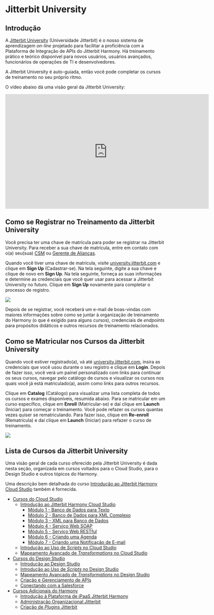 # Jitterbit University

[//]: # (This is a translation of Version 1, published on June 17, 2022.)

## Introdução

A [Jitterbit University](https://university.jitterbit.com/) (Universidade Jitterbit) é o nosso sistema de aprendizagem *on-line* projetado para facilitar a proficiência com a Plataforma de Integração de APIs do Jitterbit Harmony. Há treinamento prático e teórico disponível para novos usuários, usuários avançados, funcionários de operações de TI e desenvolvedores.

A Jitterbit University é auto-guiada, então você pode completar os
cursos de treinamento no seu próprio ritmo.

O vídeo abaixo dá uma visão geral da Jitterbit University:

<iframe src="https://player.vimeo.com/video/366515738" width="640" height="361" frameborder="0" webkitallowfullscreen="" mozallowfullscreen="" allowfullscreen=""> </iframe>


## Como se Registrar no Treinamento da Jitterbit University

Você precisa ter uma chave de matrícula para poder se registrar na Jitterbit University. Para receber a sua chave de matrícula, entre em contato com o(a) seu(sua) <a href="mailto:success@jitterbit.com" class="external-link" rel="nofollow">CSM<a> ou <a href="mailto:alliances@jitterbit.com" class="external-link" rel="nofollow">Gerente de Alianças</a>.

Quando você tiver uma chave de matrícula, visite <a href="https://university.jitterbit.com/" class="external-link" rel="nofollow">university.jitterbit.com</a> e clique em **Sign Up** (Cadastrar-se). Na tela seguinte, digite a sua chave e clique de novo em **Sign Up**. Na tela seguinte, forneça as suas informações e determine as credenciais que você quer usar para acessar a Jitterbit University no futuro. Clique em **Sign Up** novamente para completar o processo de registro.

<span class="confluence-embedded-file-wrapper"><img src="https://success.jitterbit.com/download/attachments/144933846/signup_button.png?version=1&modificationDate=1655487530450&api=v2" class="confluence-embedded-image" data-image-src="https://success.jitterbit.com/download/attachments/144933846/signup_button.png?version=1&modificationDate=1655487530450&api=v2" data-unresolved-comment-count="0" data-linked-resource-id="97814126" data-linked-resource-version="2" data-linked-resource-type="attachment" data-linked-resource-default-alias="signup_button.png" data-base-url="https://success.jitterbit.com" data-linked-resource-content-type="image/png" data-linked-resource-container-id="87524647" data-linked-resource-container-version="42" /></span>

Depois de se registrar, você receberá um e-mail de boas-vindas com maiores informações sobre como se juntar à organização de treinamento do Harmony (o que é exigido para alguns cursos), credenciais de *endpoints* para propósitos didáticos e outros recursos de treinamento relacionados.


## Como se Matricular nos Cursos da Jitterbit University

Quando você estiver registrado(a), vá até <a href="https://university.jitterbit.com/" class="external-link" rel="nofollow">university.jitterbit.com</a>, insira as credenciais que você usou durante o seu registro e clique em **Login**. Depois de fazer isso, você verá um painel personalizado com links para continuar os seus cursos, navegar pelo catálogo de cursos e visualizar os cursos nos quais você já está matriculado(a), assim como links para outros recursos.

Clique em **Catalog** (Catálogo) para visualizar uma lista completa de todos os cursos e exames disponíveis, resumida abaixo. Para se matricular em um curso específico, clique em **Enroll** (Matricular-se) e daí clique em **Launch** (Iniciar) para começar o treinamento. Você pode refazer os cursos quantas vezes quiser se rematriculando. Para fazer isso, clique em **Re-enroll** (Rematrícula) e daí clique em **Launch** (Iniciar) para refazer o curso de treinamento.

<span class="confluence-embedded-file-wrapper"><img src="https://success.jitterbit.com/download/attachments/144933846/Jitterbit%20University%20Catalog.png?version=1&modificationDate=1655487530419&api=v2" class="confluence-embedded-image" data-image-src="hhttps://success.jitterbit.com/download/attachments/144933846/Jitterbit%20University%20Catalog.png?version=1&modificationDate=1655487530419&api=v2" data-unresolved-comment-count="0" data-linked-resource-id="127449470" data-linked-resource-version="1" data-linked-resource-type="attachment" data-linked-resource-default-alias="Jitterbit University Catalog.png" data-base-url="https://success.jitterbit.com" data-linked-resource-content-type="image/png" data-linked-resource-container-id="87524647" data-linked-resource-container-version="42" /></span>


## Lista de Cursos da Jitterbit University

Uma visão geral de cada curso oferecido pela Jitterbit University é dada nesta seção, organizada em cursos voltados para o Cloud Studio, para o Design Studio e outros tópicos do Harmony.

Uma descrição bem detalhada do curso [Introdução ao Jitterbit Harmony Cloud Studio](https://success.jitterbit.com/display/DOC/Introduction+to+the+Jitterbit+Harmony+Cloud+Studio?showLanguage=pt_BR) também é fornecida.

-   [Cursos do Cloud Studio](https://success.jitterbit.com/display/DOC/Cloud+Studio+Courses?showLanguage=pt_BR)
    -   [Introdução ao Jitterbit Harmony Cloud Studio](https://success.jitterbit.com/display/DOC/Introduction+to+the+Jitterbit+Harmony+Cloud+Studio?showLanguage=pt_BR)
        -   [Módulo 1 - Banco de Dados para Texto](https://success.jitterbit.com/display/DOC/Module+1+-+Database+to+Text?showLanguage=pt_BR)
        -   [Módulo 2 - Banco de Dados para XML Complexo](https://success.jitterbit.com/display/DOC/Module+2+-+Database+to+Complex+XML?showLanguage=pt_BR)
        -   [Módulo 3 - XML para Banco de Dados](https://success.jitterbit.com/display/DOC/Module+3+-+XML+to+Database?showLanguage=pt_BR)
        -   [Módulo 4 - Serviço Web SOAP](https://success.jitterbit.com/display/DOC/Module+4+-+SOAP+Web+Service?showLanguage=pt_BR)
        -   [Módulo 5 - Serviço Web RESTful](https://success.jitterbit.com/display/DOC/Module+5+-+RESTful+Web+Service?showLanguage=pt_BR)
        -   [Módulo 6 - Criando uma Agenda](https://success.jitterbit.com/display/DOC/Module+6+-+Creating+a+Schedule?showLanguage=pt_BR)
        -   [Módulo 7 - Criando uma Notificação de E-mail](https://success.jitterbit.com/display/DOC/Module+7+-+Creating+an+Email+Notification?showLanguage=pt_BR)
    -   [Introdução ao Uso de *Scripts* no Cloud Studio](https://success.jitterbit.com/display/DOC/Introduction+to+Scripting+in+Cloud+Studio?showLanguage=pt_BR)
    -   [Mapeamento Avançado de *Transformations* no Cloud Studio](https://success.jitterbit.com/display/DOC/Advanced+Transformation+Mappings+in+Cloud+Studio?showLanguage=pt_BR)
-   [Cursos do Design Studio](https://success.jitterbit.com/display/DOC/Design+Studio+Courses?showLanguage=pt_BR)
    -   [Introdução ao Design Studio](https://success.jitterbit.com/display/DOC/Introduction+to+Design+Studio?showLanguage=pt_BR)
    -   [Introdução ao Uso de *Scripts* no Design Studio](https://success.jitterbit.com/display/DOC/Introduction+to+Scripting+in+Design+Studio?showLanguage=pt_BR)
    -   [Mapeamento Avançado de *Transformations* no Design Studio](https://success.jitterbit.com/display/DOC/Advanced+Transformation+Mappings+in+Design+Studio?showLanguage=pt_BR)
    -   [Criação e Gerenciamento de APIs](https://success.jitterbit.com/display/DOC/API+Creation+and+Management?showLanguage=pt_BR)
    -   [Conectando com a Salesforce](https://success.jitterbit.com/display/DOC/Connecting+to+Salesforce?showLanguage=pt_BR)
-   [Cursos Adicionais do Harmony](https://success.jitterbit.com/display/DOC/Additional+Harmony+Courses?showLanguage=pt_BR)
    -   [Introdução à Plataforma de iPaaS Jitterbit Harmony](https://success.jitterbit.com/display/DOC/Introduction+to+Jitterbit+Harmony+iPaaS+Platform?showLanguage=pt_BR)
    -   [Administração Organizacional Jitterbit](https://success.jitterbit.com/display/DOC/Jitterbit+Organizational+Administration?showLanguage=pt_BR)
    -   [Criação de *Plugins* Jitterbit](https://success.jitterbit.com/display/DOC/Jitterbit+Plugin+Creation?showLanguage=pt_BR)
    